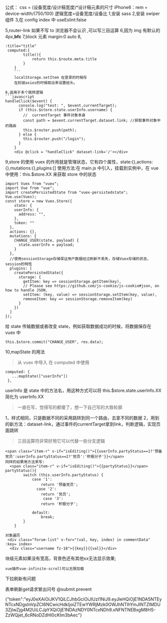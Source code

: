 ﻿公式：
css = (设备宽度/设计稿宽度)\*设计稿元素的尺寸
iPhone6：rem = device-width/(750/100)
逻辑宽度=设备宽度/设备比
1,安装 sass
2,安装 swiper 组件
3,在 config index 中 useEslint:false

5,router-link 如果不写 to 浏览器不会认识 ,可以写三目运算
6,因为 img 有默认的 4px,**bfc**
7,block 元素 margin:0 auto
8,

````
:title="title"
 computed:{
        title(){
            return this.$route.meta.title
        }
    }
    ```
    localStorage.setItem 在登录的时候存
    在封装axios的时候取出来设置给头。

8,适用于多个跳转逻辑
```javascript
handleClick($event) {
      console.log("test: ", $event.currentTarget);
      if (this.$store.state.userInfo.username) {
        //  currentTarget 事件对象本身
        const path = $event.currentTarget.dataset.link; //获取事件对象中的路由
        this.$router.push(path);
      } else {
        this.$router.push("/login");
      }
    }
    <div @click = "handleClick" dataset-link='/'></div>

````

9,store 的使用
vuex 的作用就是管理状态，它有四个属性，state:{},actions:{},mutations:{},plugins:[]
使用方法:在 main.js 中引入，挂载到实例中，在 vue 中使用：this.$store.XX 来获取 store 中的状态

```
import Vuex from "vuex";
import Vue from "vue";
import createPersistedState from "vuex-persistedstate";
Vue.use(Vuex);
const store = new Vuex.Store({
    state: {
    userInfo: {
      address: "",
    },
    token: ""
  },
  actions: {},
  mutations: {
    CHANGE_USER(state, payload) {
      state.userInfo = payload;
    }
  },
  //使用sessionStorage存储保证用户数据经过刷新不丢失，存储Vuex存储的状态，session的特性
  plugins: [
    createPersistedState({
      storage: {
        getItem: key => sessionStorage.getItem(key),
        // Please see https://github.com/js-cookie/js-cookie#json, on how to handle JSON.
        setItem: (key, value) => sessionStorage.setItem(key, value),
        removeItem: key => sessionStorage.removeItem(key)
      }
    })
  ]
});
```

给 state 传输数据或者改变 state，例如获取数据成功的时候，将数据保存在 vuex 中

```
this.$store.commit("CHANGE_USER", res.data);
```

10,mapState 的用法

> 从 vuex 中导入
> 在 computed 中使用

```
computed: {
   ...mapState(["userInfo"])
 },
```
userInfo 是 state 中的方法名，用这种方式可以将 this.$store.state.userInfo.XX 简化为 userInfo.XX


>一直在写，觉得写的都傻了，想一下自己写的大致轮廓


1，样式相同，只是数据不同的采用跳转到同一个路由，去拿不同的数据
2，用到的新方法：dataset-link，通过事件的currentTarget拿到link，判断逻辑，实现页面跳转

>三目运算符非常好用它可以代替一些分支逻辑
```
<span class="item-r" v-if="isEditing()">{{userInfo.partyStatus==1?'预备党员':userInfo.partyStatus==2?'党员':'积极分子'}}</span>
同样的如果用方法来写:
  <span class="item-r" v-if="isEditing()">{{partyStatus}}</span>
partyStatus(){
        switch (this.userInfo.partyStatus) {
            case '1':
                return '预备党员';
              case '2':
                return '党员';
                 case '3':
                return '积极分子';
        
            default:
                break;
        }
    }
```


```
对象遍历
 <div class="forum-list" v-for="(val, key, index) in commentData" :key= index>
  <div class="username fz-18">{{key}}{{val}}</div>

  ```
  块级元素如果没有宽高，背景色还有其他xx无法显示效果;
```
vue插件vue-infinite-scroll可以无限加载
```
下拉刷新有问题

表单刷新get请求冒出问号 @submit.prevent























{"token":"eyJ0eXAiOiJKV1QiLCJhbGciOiJIUzI1NiJ9.eyJleHQiOjE1NDA5NTEyNTcxNDgsInVpZCI6NCwicHdkIjoiZTEwYWRjMzk0OWJhNTlhYmJlNTZlMDU3ZjIwZjg4M2UiLCJpYXQiOjE1NDAzNDY0NTcxNDh9.xNFNTNEBxgM8HS-ZzWQjet_6cRNoDZdHl0cKIm3bAec"}